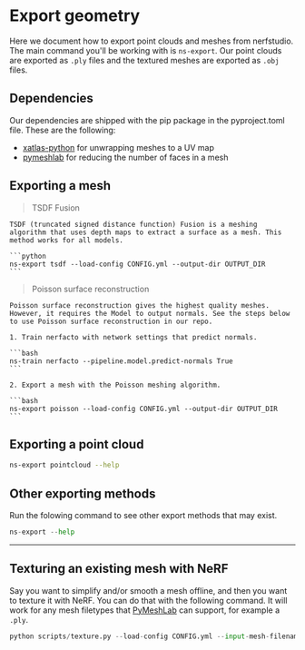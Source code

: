 # Export geometry

Here we document how to export point clouds and meshes from nerfstudio. The main command you'll be working with is `ns-export`. Our point clouds are exported as `.ply` files and the textured meshes are exported as `.obj` files.

## Dependencies

Our dependencies are shipped with the pip package in the pyproject.toml file. These are the following:

- [xatlas-python](https://github.com/mworchel/xatlas-python) for unwrapping meshes to a UV map
- [pymeshlab](https://pymeshlab.readthedocs.io/en/latest/) for reducing the number of faces in a mesh

## Exporting a mesh

> TSDF Fusion

    TSDF (truncated signed distance function) Fusion is a meshing algorithm that uses depth maps to extract a surface as a mesh. This method works for all models.

    ```python
    ns-export tsdf --load-config CONFIG.yml --output-dir OUTPUT_DIR
    ```

> Poisson surface reconstruction

    Poisson surface reconstruction gives the highest quality meshes. However, it requires the Model to output normals. See the steps below to use Poisson surface reconstruction in our repo.

    1. Train nerfacto with network settings that predict normals.

    ```bash
    ns-train nerfacto --pipeline.model.predict-normals True
    ```

    2. Export a mesh with the Poisson meshing algorithm.

    ```bash
    ns-export poisson --load-config CONFIG.yml --output-dir OUTPUT_DIR
    ```

## Exporting a point cloud

```bash
ns-export pointcloud --help
```

## Other exporting methods

Run the folowing command to see other export methods that may exist.

```python
ns-export --help
```

<hr>

## Texturing an existing mesh with NeRF

Say you want to simplify and/or smooth a mesh offline, and then you want to texture it with NeRF. You can do that with the following command. It will work for any mesh filetypes that [PyMeshLab](https://pymeshlab.readthedocs.io/en/latest/) can support, for example a `.ply`.

```python
python scripts/texture.py --load-config CONFIG.yml --input-mesh-filename FILENAME --output-dir OUTPUT_DIR
```
